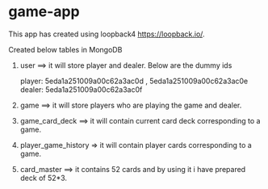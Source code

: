 # game-app

This app has created using loopback4 https://loopback.io/.

Created below tables in MongoDB

1) user ==> it will store player and dealer. Below are the dummy ids

    player: 5eda1a251009a00c62a3ac0d , 5eda1a251009a00c62a3ac0e
    dealer: 5eda1a251009a00c62a3ac0f

2) game ==> it will store players who are playing the game and dealer.
3) game_card_deck ==> it will contain current card deck corresponding to a game.
4) player_game_history => it will contain player cards corresponding to a game.
5) card_master ==> it contains 52 cards and by using it i have prepared deck of 52*3.





